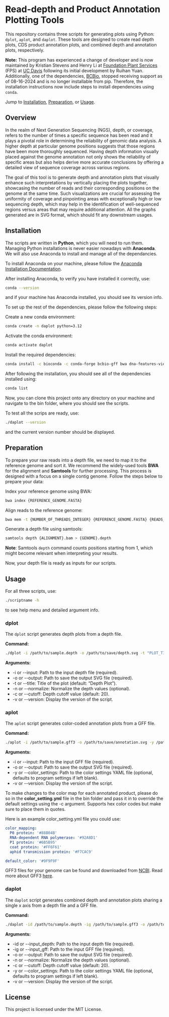 # Read-depth and Product Annotation Plotting Tools

This repository contains three scripts for generating plots using Python: `dplot`, `aplot`, and `daplot`. These tools are designed to create read depth plots, CDS product annotation plots, and combined depth and annotation plots, respectively.

**Note:** This program has experienced a change of developer and is now maintained by Kristian Stevens and Henry Li at [Foundation Plant Services](https://fps.ucdavis.edu/index.cfm) (FPS) at [UC Davis](https://www.ucdavis.edu/) following its initial development by Ruihan Yuan. Additionally, one of the dependencies, [BCBio](https://github.com/bcbio/bcbio-nextgen), stopped receiving support as of 08-16-2024 and is no longer installable from pip. Therefore, the installation instructions now include steps to install dependencies using `conda`.

Jump to [Installation](#installation), [Preparation](#preparation), or [Usage](#usage).

## Overview

In the realm of Next Generation Sequencing (NGS), depth, or coverage, refers to the number of times a specific sequence has been read and it plays a pivotal role in determining the reliability of genomic data analysis. A higher depth at particular genome positions suggests that those regions have been more thoroughly sequenced. Having depth information visually placed against the genome annotation not only shows the reliability of specific areas but also helps derive more accurate conclusions by offering a detailed view of sequence coverage across various regions. 

The goal of this tool is to generate depth and annotation plots that visually enhance such interpretations by vertically placing the plots together, showcasing the number of reads and their corresponding positions on the genome at the same time. Such visualizations are crucial for assessing the uniformity of coverage and pinpointing areas with exceptionally high or low sequencing depth, which may help in the identification of well-sequenced regions versus areas that may require additional attention. All the graphs generated are in SVG format, which should fit any downstream usages.

## Installation

The scripts are written in **Python**, which you will need to run them. Managing Python installations is never easier nowadays with **Anaconda**. We will also use Anaconda to install and manage all of the dependancies. 

To install Anaconda on your machine, please follow the [Anaconda Installation Documentation](https://docs.anaconda.com/anaconda/install/).

After installing Anaconda, to verify you have installed it correctly, use:

```bash
conda --version
```

and if your machine has Anaconda installed, you should see its version info.

To set up the rest of the dependencies, please follow the following steps:

Create a new conda environment:

```bash
conda create -n daplot python=3.12
```

Activate the conda environment:

```bash
conda activate daplot
```

Install the required dependencies:

```bash
conda install -c bioconda -c conda-forge bcbio-gff bwa dna-features-viewer matplotlib pyyaml samtools seaborn
```

After following the installation, you should see all of the dependencies installed using:

```bash
conda list
```

Now, you can clone this project onto any directory on your machine and navigate to the bin folder, where you should see the scripts.

To test all the scrips are ready, use:

```bash
./daplot --version
```

and the current version number should be displayed.

## Preparation

To prepare your raw reads into a depth file, we need to map it to the reference genome and sort it. We recommend the widely-used tools **BWA** for the alignment and **Samtools** for further processing. This process is designed with a focus on a single contig genome. Follow the steps below to prepare your data:

Index your reference genome using BWA:
   
```bash
bwa index {REFERENCE_GENOME.FASTA}
```

Align reads to the reference genome:

```bash
bwa mem -t {NUMBER_OF_THREADS_INTEGER} {REFERENCE_GENOME.FASTA} {READS_INPUT} | samtools sort -o {ALIGNMENT}.bam
```

Generate a depth file using samtools:
   
```bash
samtools depth {ALIGNMENT}.bam > {GENOME}.depth
```

**Note**: Samtools `depth` command counts positions starting from 1, which might become relevant when interpreting your results.

Now, your depth file is ready as inputs for our scripts.

## Usage

For all three scripts, use:

```bash
./scriptname -h
```

to see help menu and detailed argument info.

### dplot

The `dplot` script generates depth plots from a depth file.

**Command:**

```bash
./dplot -i /path/to/sample.depth -o /path/to/save/depth.svg -t "PLOT_TITLE" -n -c {CUTOFF_INTEGER}
```

**Arguments:**

- -i or --input: Path to the input depth file (required).
- -o or --output: Path to save the output SVG file (required).
- -t or --title: Title of the plot (default: “Depth Plot”).
- -n or --normalize: Normalize the depth values (optional).
- -c or --cutoff: Depth cutoff value (default: 20).
- -v or --version: Display the version of the script.

### aplot

The `aplot` script generates color-coded annotation plots from a GFF file.

**Command:**

```bash
./aplot -i /path/to/sample.gff3 -o /path/to/save/annotation.svg -y /path/to/color_settings.yml
```

**Arguments:**

- -i or --input: Path to the input GFF file (required).
- -o or --output: Path to save the output SVG file (required).
- -y or --color_settings: Path to the color settings YAML file (optional, defaults to program settings if left blank).
- -v or --version: Display the version of the script.

To make changes to the color map for each annotated product, please do so in the **color_setting.yml** file in the bin folder and pass it in to override the default settings using the -c argument. Supports hex color codes but make sure to place them in quotes.

Here is an example color_setting.yml file you could use:

```yml
color_mapping:
  P0 protein: '#88B04B'
  RNA-dependent RNA polymerase: '#92A8D1'
  P1 protein: '#6B5B95'
  coat protein: '#FF6F61'
  aphid transmission protein: '#F7CAC9'

default_color: '#9F9F9F'
```

GFF3 files for your genome can be found and downloaded from [NCBI](https://www.ncbi.nlm.nih.gov/). Read more about GFF3 [here](https://www.ncbi.nlm.nih.gov/datasets/docs/v1/reference-docs/file-formats/about-ncbi-gff3/).

### daplot

The `daplot` script generates combined depth and annotation plots sharing a single x axis from a depth file and a GFF file.

**Command:**

```bash
./daplot -id /path/to/sample.depth -ig /path/to/sample.gff3 -o /path/to/save/combined.svg -n -c {CUTOFF_INTEGER} -y /path/to/color_settings.yml
```

**Arguments:**

- -id or --input_depth: Path to the input depth file (required).
- -ig or --input_gff: Path to the input GFF file (required).
- -o or --output: Path to save the output SVG file (required).
- -n or --normalize: Normalize the depth values (optional).
- -c or --cutoff: Depth cutoff value (default: 20).
- -y or --color_settings: Path to the color settings YAML file (optional, defaults to program settings if left blank).
- -v or --version: Display the version of the script.

## License

This project is licensed under the MIT License.
